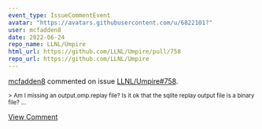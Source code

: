 ```yaml
---
event_type: IssueCommentEvent
avatar: "https://avatars.githubusercontent.com/u/6822101?"
user: mcfadden8
date: 2022-06-24
repo_name: LLNL/Umpire
html_url: https://github.com/LLNL/Umpire/pull/758
repo_url: https://github.com/LLNL/Umpire
---
```


<a href='https://github.com/mcfadden8' target='_blank'>mcfadden8</a> commented on issue <a href='https://github.com/LLNL/Umpire/pull/758' target='_blank'>LLNL/Umpire#758</a>.

<small>> Am I missing an output.omp.replay file? Is it ok that the sqlite replay output file is a binary file?...</small>

<a href='https://github.com/LLNL/Umpire/pull/758' target='_blank'>View Comment</a>